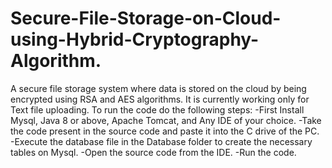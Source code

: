 # Secure-File-Storage-on-Cloud-using-Hybrid-Cryptography-Algorithm.
A secure file storage system where data is stored on the cloud by being encrypted using RSA and AES algorithms.
It is currently working only for Text file uploading.
To run the code do the following steps:
-First Install Mysql, Java 8 or above, Apache Tomcat, and Any IDE of your choice.
-Take the code present in the source code and paste it into the C drive of the PC.
-Execute the database file in the Database folder to create the necessary tables on Mysql.
-Open the source code from the IDE. 
-Run the code.
